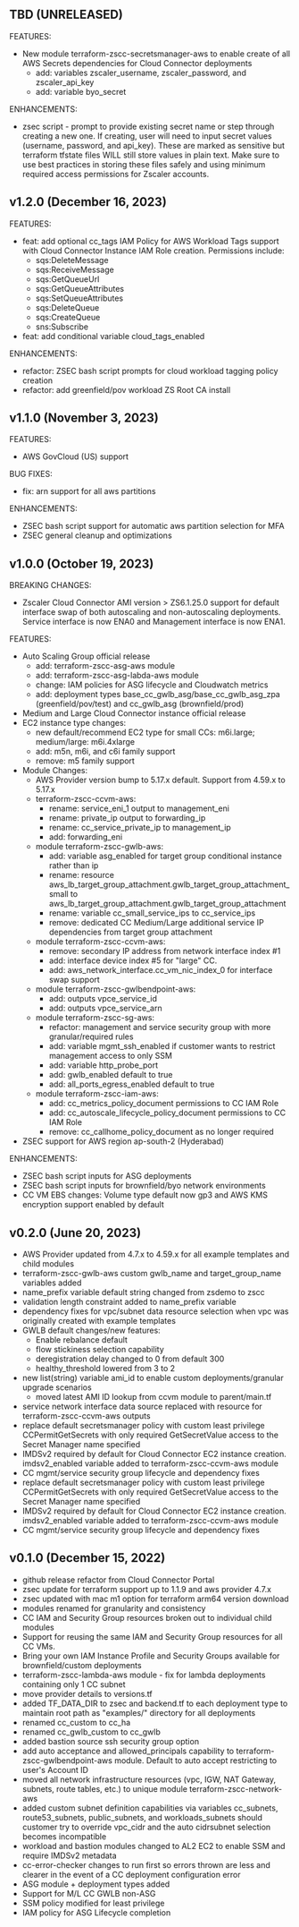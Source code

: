 ## TBD (UNRELEASED)
FEATURES:

* New module terraform-zscc-secretsmanager-aws to enable create of all AWS Secrets dependencies for Cloud Connector deployments
    - add: variables zscaler_username, zscaler_password, and zscaler_api_key
    - add: variable byo_secret

ENHANCEMENTS:
* zsec script - prompt to provide existing secret name or step through creating a new one. If creating, user will need to input secret values (username, password, and api_key). These are marked as sensitive but terraform tfstate files WILL still store values in plain text. Make sure to use best practices in storing these files safely and using minimum required access permissions for Zscaler accounts.

## v1.2.0 (December 16, 2023)
FEATURES:
* feat: add optional cc_tags IAM Policy for AWS Workload Tags support with Cloud Connector Instance IAM Role creation. Permissions include:
    - sqs:DeleteMessage
    - sqs:ReceiveMessage
    - sqs:GetQueueUrl
    - sqs:GetQueueAttributes
    - sqs:SetQueueAttributes
    - sqs:DeleteQueue
    - sqs:CreateQueue
    - sns:Subscribe
 * feat: add conditional variable cloud_tags_enabled

ENHANCEMENTS:
* refactor: ZSEC bash script prompts for cloud workload tagging policy creation
* refactor: add greenfield/pov workload ZS Root CA install

## v1.1.0 (November 3, 2023)
FEATURES:
* AWS GovCloud (US) support

BUG FIXES:
* fix: arn support for all aws partitions

ENHANCEMENTS:
* ZSEC bash script support for automatic aws partition selection for MFA
* ZSEC general cleanup and optimizations

## v1.0.0 (October 19, 2023)
BREAKING CHANGES:
* Zscaler Cloud Connector AMI version > ZS6.1.25.0 support for default interface swap of both autoscaling and non-autoscaling deployments. Service interface is now ENA0 and Management interface is now ENA1. 

FEATURES:
* Auto Scaling Group official release
    - add: terraform-zscc-asg-aws module
    - add: terraform-zscc-asg-labda-aws module
    - change: IAM policies for ASG lifecycle and Cloudwatch metrics
    - add: deployment types base_cc_gwlb_asg/base_cc_gwlb_asg_zpa (greenfield/pov/test) and cc_gwlb_asg (brownfield/prod)
* Medium and Large Cloud Connector instance official release
* EC2 instance type changes:
    - new default/recommend EC2 type for small CCs: m6i.large; medium/large: m6i.4xlarge
    - add: m5n, m6i, and c6i family support
    - remove: m5 family support
* Module Changes:
    - AWS Provider version bump to 5.17.x default. Support from 4.59.x to 5.17.x
    - terraform-zscc-ccvm-aws:
        - rename: service_eni_1 output to management_eni
        - rename: private_ip output to forwarding_ip
        - rename: cc_service_private_ip to management_ip
        - add: forwarding_eni
    - module terraform-zscc-gwlb-aws:
        - add: variable asg_enabled for target group conditional instance rather than ip
        - rename: resource aws_lb_target_group_attachment.gwlb_target_group_attachment_small to aws_lb_target_group_attachment.gwlb_target_group_attachment
        - rename: variable cc_small_service_ips to cc_service_ips
        - remove: dedicated CC Medium/Large additional service IP dependencies from target group attachment
    - module terraform-zscc-ccvm-aws:
        - remove: secondary IP address from network interface index #1
        - add: interface device index #5 for "large" CC.
        - add: aws_network_interface.cc_vm_nic_index_0 for interface swap support
    - module terraform-zscc-gwlbendpoint-aws:
        - add: outputs vpce_service_id
        - add: outputs vpce_service_arn
    - module terraform-zscc-sg-aws:
        - refactor: management and service security group with more granular/required rules
        - add: variable mgmt_ssh_enabled if customer wants to restrict management access to only SSM
        - add: variable http_probe_port
        - add: gwlb_enabled default to true
        - add: all_ports_egress_enabled default to true
    - module terraform-zscc-iam-aws:
        - add: cc_metrics_policy_document permissions to CC IAM Role
        - add: cc_autoscale_lifecycle_policy_document permissions to CC IAM Role
        - remove: cc_callhome_policy_document as no longer required
* ZSEC support for AWS region ap-south-2 (Hyderabad)

ENHANCEMENTS:
* ZSEC bash script inputs for ASG deployments
* ZSEC bash script inputs for brownfield/byo network environments
* CC VM EBS changes: Volume type default now gp3 and AWS KMS encryption support enabled by default

## v0.2.0 (June 20, 2023)
* AWS Provider updated from 4.7.x to 4.59.x for all example templates and child modules
* terraform-zscc-gwlb-aws custom gwlb_name and target_group_name variables added
* name_prefix variable default string changed from zsdemo to zscc
* validation length constraint added to name_prefix variable
* dependency fixes for vpc/subnet data resource selection when vpc was originally created with example templates
* GWLB default changes/new features: 
    - Enable rebalance default
    - flow stickiness selection capability
    - deregistration delay changed to 0 from default 300
    - healthy_threshold lowered from 3 to 2
* new list(string) variable ami_id to enable custom deployments/granular upgrade scenarios
    - moved latest AMI ID lookup from ccvm module to parent/main.tf
* service network interface data source replaced with resource for terraform-zscc-ccvm-aws outputs
* replace default secretsmanager policy with custom least privilege CCPermitGetSecrets with only required GetSecretValue access to the Secret Manager name specified
* IMDSv2 required by default for Cloud Connector EC2 instance creation. imdsv2_enabled variable added to terraform-zscc-ccvm-aws module
* CC mgmt/service security group lifecycle and dependency fixes
* replace default secretsmanager policy with custom least privilege CCPermitGetSecrets with only required GetSecretValue access to the Secret Manager name specified
* IMDSv2 required by default for Cloud Connector EC2 instance creation. imdsv2_enabled variable added to terraform-zscc-ccvm-aws module
* CC mgmt/service security group lifecycle and dependency fixes

## v0.1.0 (December 15, 2022) 
* github release refactor from Cloud Connector Portal
* zsec update for terraform support up to 1.1.9 and aws provider 4.7.x
* zsec updated with mac m1 option for terraform arm64 version download
* modules renamed for granularity and consistency
* CC IAM and Security Group resources broken out to individual child modules
* Support for reusing the same IAM and Security Group resources for all CC VMs.
* Bring your own IAM Instance Profile and Security Groups available for brownfield/custom deployments
* terraform-zscc-lambda-aws module - fix for lambda deployments containing only 1 CC subnet
* move provider details to versions.tf
* added TF_DATA_DIR to zsec and backend.tf to each deployment type to maintain root path as "examples/" directory for all deployments
* renamed cc_custom to cc_ha
* renamed cc_gwlb_custom to cc_gwlb
* added bastion source ssh security group option
* add auto acceptance and allowed_principals capability to terraform-zscc-gwlbendpoint-aws module. Default to auto accept restricting to user's Account ID
* moved all network infrastructure resources (vpc, IGW, NAT Gateway, subnets, route tables, etc.) to unique module terraform-zscc-network-aws
* added custom subnet definition capabilities via variables cc_subnets, route53_subnets, public_subnets, and workloads_subnets should customer try to override vpc_cidr and the auto cidrsubnet selection becomes incompatible
* workload and bastion modules changed to AL2 EC2 to enable SSM and require IMDSv2 metadata
* cc-error-checker changes to run first so errors thrown are less and clearer in the event of a CC deployment configuration error
* ASG module + deployment types added
* Support for M/L CC GWLB non-ASG
* SSM policy modified for least privilege
* IAM policy for ASG Lifecycle completion
